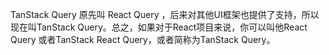 TanStack Query 原先叫 React Query ，后来对其他UI框架也提供了支持，所以现在叫TanStack Query。总之，如果对于React项目来说，你可以叫他React Query 或者TanStack React Query，或者简称为TanStack Query。
